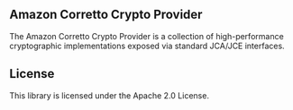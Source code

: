 ## Amazon Corretto Crypto Provider

The Amazon Corretto Crypto Provider is a collection of high-performance cryptographic implementations exposed via standard JCA/JCE interfaces.

## License

This library is licensed under the Apache 2.0 License. 
